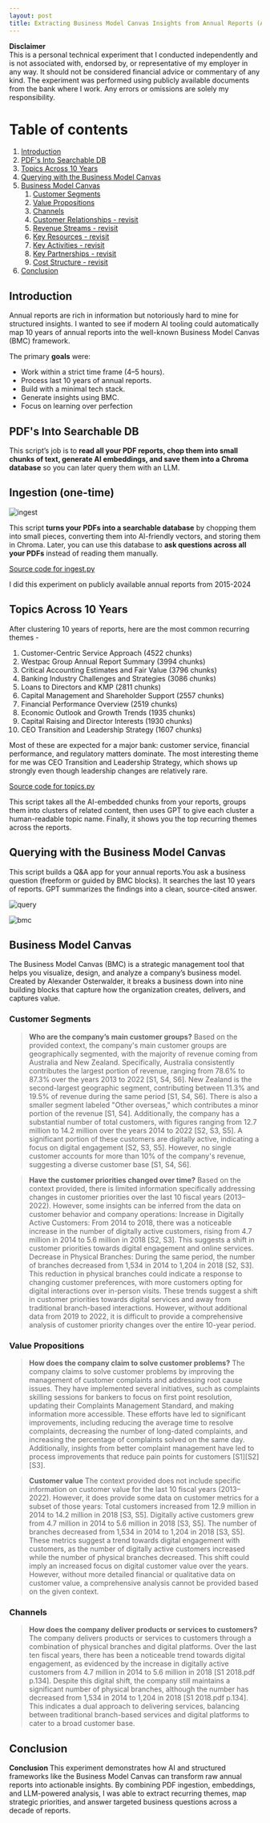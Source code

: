 ```yaml
---
layout: post
title: Extracting Business Model Canvas Insights from Annual Reports (A Weekend Experiment)
---
```


**Disclaimer**  
This is a personal technical experiment that I conducted independently and is not associated with, endorsed by, or representative of my employer in any way. It should not be considered financial advice or commentary of any kind. The experiment was performed using publicly available documents from the bank where I work. Any errors or omissions are solely my responsibility.

# Table of contents
1. [Introduction](#introduction)
2. [PDF's Into Searchable DB](#tech1)
3. [Topics Across 10 Years](#tech2)
4. [Querying with the Business Model Canvas](#tech3)
5. [Business Model Canvas](#business)
   1. [Customer Segments](#customer)
   2. [Value Propositions](#valprops)
   3. [Channels](#Channels)
   4. [Customer Relationships - revisit](#custrel)
   5. [Revenue Streams - revisit](#rev)
   6. [Key Resources - revisit](#res)
   7. [Key Activities - revisit](#activities)
   8. [Key Partnerships - revisit](#part)
   9. [Cost Structure - revisit](#cost)
6. [Conclusion](#conclusion)

## Introduction <a name="introduction"></a>
Annual reports are rich in information but notoriously hard to mine for structured insights. I wanted to see if modern AI tooling could automatically map 10 years of annual reports into the well-known Business Model Canvas (BMC) framework.

The primary **goals** were:
- Work within a strict time frame (4–5 hours).
- Process last 10 years of annual reports.
- Build with a minimal tech stack.
- Generate insights using BMC.
- Focus on learning over perfection

## PDF's Into Searchable DB<a name="tech1"></a>

This script’s job is to **read all your PDF reports, chop them into small chunks of text, generate AI embeddings, and save them into a Chroma database** so you can later query them with an LLM.

Ingestion (one-time)
--------------------
![ingest](https://raw.githubusercontent.com/sponug/sponug.github.io/master/images/ingestion.png)
   
This script **turns your PDFs into a searchable database** by chopping them into small pieces, converting them into AI-friendly vectors, and storing them in Chroma. Later, you can use this database to **ask questions across all your PDFs** instead of reading them manually.

[Source code for ingest.py](https://raw.githubusercontent.com/sponug/sponug.github.io/master/images/ingest.py) 

I did this experiment on publicly available annual reports from 2015-2024

## Topics Across 10 Years <a name="tech2"></a>
After clustering 10 years of reports, here are the most common recurring themes -

1. Customer-Centric Service Approach (4522 chunks)
2. Westpac Group Annual Report Summary (3994 chunks)
3. Critical Accounting Estimates and Fair Value (3796 chunks)
4. Banking Industry Challenges and Strategies (3086 chunks)  
5. Loans to Directors and KMP (2811 chunks)
6. Capital Management and Shareholder Support (2557 chunks)  
7. Financial Performance Overview (2519 chunks)
8. Economic Outlook and Growth Trends (1935 chunks)
9. Capital Raising and Director Interests (1930 chunks)      
10. CEO Transition and Leadership Strategy (1607 chunks)
    
Most of these are expected for a major bank: customer service, financial performance, and regulatory matters dominate. The most interesting theme for me was CEO Transition and Leadership Strategy, which shows up strongly even though leadership changes are relatively rare.

[Source code for topics.py](https://raw.githubusercontent.com/sponug/sponug.github.io/master/images/topics.py)

This script takes all the AI-embedded chunks from your reports, groups them into clusters of related content, then uses GPT to give each cluster a human-readable topic name. Finally, it shows you the top recurring themes across the reports.

## Querying with the Business Model Canvas<a name="tech3"></a>
This script builds a Q&A app for your annual reports.You ask a business question (freeform or guided by BMC blocks).
It searches the last 10 years of reports. GPT summarizes the findings into a clean, source-cited answer.

![query](https://raw.githubusercontent.com/sponug/sponug.github.io/master/images/query.png)

![bmc](https://raw.githubusercontent.com/sponug/sponug.github.io/master/images/bmc.PNG)

## Business Model Canvas<a name="business"></a>
The Business Model Canvas (BMC) is a strategic management tool that helps you visualize, design, and analyze a company’s business model. Created by Alexander Osterwalder, it breaks a business down into nine building blocks that capture how the organization creates, delivers, and captures value.

### Customer Segments <a name="customer"></a>
> **Who are the company’s main customer groups?**
> Based on the provided context, the company's main customer groups are geographically segmented, with the majority of revenue coming from Australia and New  Zealand. Specifically, Australia consistently contributes the largest portion of revenue, ranging from 78.6% to 87.3% over the years 2013 to 2022 [S1, S4, S6]. New Zealand is the second-largest geographic segment, contributing between 11.3% and 19.5% of revenue during the same period [S1, S4, S6]. There is also a smaller segment labeled "Other overseas," which contributes a minor portion of the revenue [S1, S4]. Additionally, the company has a substantial number of total customers, with figures ranging from 12.7 million to 14.2 million over the years 2014 to 2022 [S2, S3, S5]. A significant portion of these customers are digitally active, indicating a focus on digital engagement [S2, S3, S5]. However, no single customer accounts for more than 10% of the company's revenue, suggesting a diverse customer base [S1, S4, S6].

> **Have the customer priorities changed over time?**
> Based on the context provided, there is limited information specifically addressing changes in customer priorities over the last 10 fiscal years (2013–2022). However, some insights can be inferred from the data on customer behavior and company operations:
Increase in Digitally Active Customers: From 2014 to 2018, there was a noticeable increase in the number of digitally active customers, rising from 4.7 million in 2014 to 5.6 million in 2018 [S2, S3]. This suggests a shift in customer priorities towards digital engagement and online services.
Decrease in Physical Branches: During the same period, the number of branches decreased from 1,534 in 2014 to 1,204 in 2018 [S2, S3]. This reduction in physical branches could indicate a response to changing customer preferences, with more customers opting for digital interactions over in-person visits.
These trends suggest a shift in customer priorities towards digital services and away from traditional branch-based interactions. However, without additional data from 2019 to 2022, it is difficult to provide a comprehensive analysis of customer priority changes over the entire 10-year period.

### Value Propositions <a name="valprops"></a>
> **How does the company claim to solve customer problems?**
> The company claims to solve customer problems by improving the management of customer complaints and addressing root cause issues. They have implemented several initiatives, such as complaints skilling sessions for bankers to focus on first point resolution, updating their Complaints Management Standard, and making information more accessible. These efforts have led to significant improvements, including reducing the average time to resolve complaints, decreasing the number of long-dated complaints, and increasing the percentage of complaints solved on the same day. Additionally, insights from better complaint management have led to process improvements that reduce pain points for customers [S1][S2][S3].

>**Customer value**
>The context provided does not include specific information on customer value for the last 10 fiscal years (2013–2022). However, it does provide some data on customer metrics for a subset of those years:
Total customers increased from 12.9 million in 2014 to 14.2 million in 2018 [S3, S5].
Digitally active customers grew from 4.7 million in 2014 to 5.6 million in 2018 [S3, S5].
The number of branches decreased from 1,534 in 2014 to 1,204 in 2018 [S3, S5].
These metrics suggest a trend towards digital engagement with customers, as the number of digitally active customers increased while the number of physical branches decreased. This shift could imply an increased focus on digital customer value over the years. However, without more detailed financial or qualitative data on customer value, a comprehensive analysis cannot be provided based on the given context.

### Channels <a name="Channels"></a>
>**How does the company deliver products or services to customers?**
> The company delivers products or services to customers through a combination of physical branches and digital platforms. Over the last ten fiscal years, there has been a noticeable trend towards digital engagement, as evidenced by the increase in digitally active customers from 4.7 million in 2014 to 5.6 million in 2018 [S1 2018.pdf p.134]. Despite this digital shift, the company still maintains a significant number of physical branches, although the number has decreased from 1,534 in 2014 to 1,204 in 2018 [S1 2018.pdf p.134]. This indicates a dual approach to delivering services, balancing between traditional branch-based services and digital platforms to cater to a broad customer base.

## Conclusion <a name="conclusion"></a>
**Conclusion**
This experiment demonstrates how AI and structured frameworks like the Business Model Canvas can transform raw annual reports into actionable insights. By combining PDF ingestion, embeddings, and LLM-powered analysis, I was able to extract recurring themes, map strategic priorities, and answer targeted business questions across a decade of reports.

